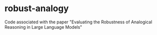 # robust-analogy
Code associated with the paper "Evaluating the Robustness of Analogical Reasoning in Large Language Models"
